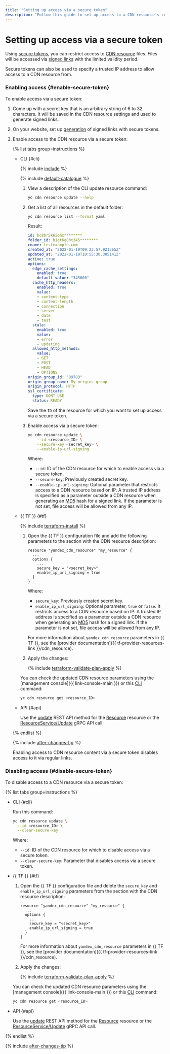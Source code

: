 ```yaml
---
title: "Setting up access via a secure token"
description: "Follow this guide to set up access to a CDN resource's content based on time and IP using secure tokens."
---
```


# Setting up access via a secure token

Using [secure tokens](../../concepts/secure-tokens.md), you can restrict access to [CDN resource](../../concepts/resource.md) files. Files will be accessed via [signed links](../../concepts/secure-tokens.md#protected-link) with the limited validity period.

Secure tokens can also be used to specify a trusted IP address to allow access to a CDN resource from.

### Enabling access {#enable-secure-token}

To enable access via a secure token:
1. Come up with a secret key that is an arbitrary string of 6 to 32 characters. It will be saved in the CDN resource settings and used to generate signed links.
1. On your website, set up [generation](../../concepts/secure-tokens.md#link-generation-code) of signed links with secure tokens.
1. Enable access to the CDN resource via a secure token:

   {% list tabs group=instructions %}

   - CLI {#cli}

      {% include [include](../../../_includes/cli-install.md) %}

      {% include [default-catalogue](../../../_includes/default-catalogue.md) %}

      1. View a description of the CLI update resource command:

         ```bash
         yc cdn resource update --help
         ```

      1. Get a list of all resources in the default folder:

         ```bash
         yc cdn resource list --format yaml
         ```

         Result:

         ```yaml
         id: bc8br5k6iohx********
         folder_id: b1gt6g8ht345********
         cname: testexample.com
         created_at: "2022-01-19T09:23:57.921365Z"
         updated_at: "2022-01-19T10:55:30.305141Z"
         active: true
         options:
           edge_cache_settings:
             enabled: true
             default value: "345600"
           cache_http_headers:
             enabled: true
             value:
             - content-type
             - content-length
             - connection
             - server
             - date
             - test
           stale:
             enabled: true
             value:
             - error
             - updating
           allowed_http_methods:
             value:
             - GET
             - POST
             - HEAD
             - OPTIONS
         origin_group_id: "89783"
         origin_group_name: My origins group
         origin_protocol: HTTP
         ssl_certificate:
           type: DONT_USE
           status: READY
         ```

         Save the `ID` of the resource for which you want to set up access via a secure token.

      1. Enable access via a secure token:

         ```bash
         yc cdn resource update \
             --id <resource_ID> \
             --secure-key <secret_key> \
             --enable-ip-url-signing
         ```

         Where:
         * `--id`: ID of the CDN resource for which to enable access via a secure token.
         * `--secure-key`: Previously created secret key.
         * `--enable-ip-url-signing`: Optional parameter that restricts access to a CDN resource based on IP. A trusted IP address is specified as a parameter outside a CDN resource when generating an [MD5](https://en.wikipedia.org/wiki/MD5) hash for a signed link. If the parameter is not set, file access will be allowed from any IP.

   - {{ TF }} {#tf}

      {% include [terraform-install](../../../_includes/terraform-install.md) %}

      1. Open the {{ TF }} configuration file and add the following parameters to the section with the CDN resource description:

         ```hcl
         resource "yandex_cdn_resource" "my_resource" {
           ...
           options {
             ...
             secure_key = "<secret_key>"
             enable_ip_url_signing = true
           }
         }
         ```

         Where:
         * `secure_key`: Previously created secret key.
         * `enable_ip_url_signing`: Optional parameter, `true` or `false`. It restricts access to a CDN resource based on IP. A trusted IP address is specified as a parameter outside a CDN resource when generating an [MD5](https://en.wikipedia.org/wiki/MD5) hash for a signed link. If the parameter is not set, file access will be allowed from any IP.

         For more information about `yandex_cdn_resource` parameters in {{ TF }}, see the [provider documentation]({{ tf-provider-resources-link }}/cdn_resource).

      1. Apply the changes:

         {% include [terraform-validate-plan-apply](../../../_tutorials/terraform-validate-plan-apply.md) %}

      You can check the updated CDN resource parameters using the [management console]({{ link-console-main }}) or this [CLI](../../../cli/quickstart.md) command:

      ```bash
      yc cdn resource get <resource_ID>
      ```

   - API {#api}

      Use the [update](../../api-ref/Resource/update.md) REST API method for the [Resource](../../api-ref/Resource/index.md) resource or the [ResourceService/Update](../../api-ref/grpc/resource_service.md#Update) gRPC API call.

   {% endlist %}

   {% include [after-changes-tip](../../../_includes/cdn/after-changes-tip.md) %}

   Enabling access to CDN resource content via a secure token disables access to it via regular links.

### Disabling access {#disable-secure-token}

To disable access to a CDN resource via a secure token:

{% list tabs group=instructions %}

- CLI {#cli}

   Run this command:

   ```bash
   yc cdn resource update \
     --id <resource_ID> \
     --clear-secure-key
   ```

   Where:
   * `--id`: ID of the CDN resource for which to disable access via a secure token.
   * `--clear-secure-key`: Parameter that disables access via a secure token.

- {{ TF }} {#tf}

   1. Open the {{ TF }} configuration file and delete the `secure_key` and `enable_ip_url_signing` parameters from the section with the CDN resource description:

      ```hcl
      resource "yandex_cdn_resource" "my_resource" {
        ...
        options {
          ...
          secure_key = "<secret_key>"
          enable_ip_url_signing = true
        }
      }
      ```

      For more information about `yandex_cdn_resource` parameters in {{ TF }}, see the [provider documentation]({{ tf-provider-resources-link }}/cdn_resource).

   1. Apply the changes:

      {% include [terraform-validate-plan-apply](../../../_tutorials/terraform-validate-plan-apply.md) %}

   You can check the updated CDN resource parameters using the [management console]({{ link-console-main }}) or this [CLI](../../../cli/quickstart.md) command:

   ```bash
   yc cdn resource get <resource_ID>
   ```

- API {#api}

   Use the [update](../../api-ref/Resource/update.md) REST API method for the [Resource](../../api-ref/Resource/index.md) resource or the [ResourceService/Update](../../api-ref/grpc/resource_service.md#Update) gRPC API call.

{% endlist %}

{% include [after-changes-tip](../../../_includes/cdn/after-changes-tip.md) %}
